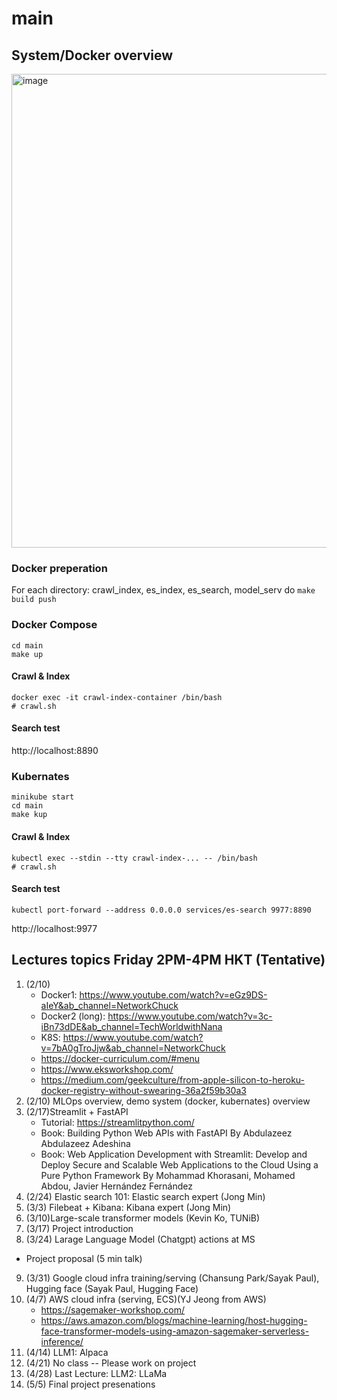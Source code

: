 # main

## System/Docker overview
<img width="758" alt="image" src="https://user-images.githubusercontent.com/901975/183826557-3dd15735-865c-4db2-abcd-9d66caba2473.png">

### Docker preperation
For each directory: crawl_index, es_index, es_search, model_serv do `make build push`

### Docker Compose
```
cd main
make up 
```

#### Crawl & Index
```
docker exec -it crawl-index-container /bin/bash
# crawl.sh  
```

#### Search test
http://localhost:8890

### Kubernates
```
minikube start
cd main
make kup
```
#### Crawl & Index
```
kubectl exec --stdin --tty crawl-index-... -- /bin/bash
# crawl.sh
```

#### Search test
```
kubectl port-forward --address 0.0.0.0 services/es-search 9977:8890
```

http://localhost:9977

## Lectures topics Friday 2PM-4PM HKT (Tentative)
1. (2/10)
    - Docker1: https://www.youtube.com/watch?v=eGz9DS-aIeY&ab_channel=NetworkChuck
    - Docker2 (long): https://www.youtube.com/watch?v=3c-iBn73dDE&ab_channel=TechWorldwithNana
    - K8S: https://www.youtube.com/watch?v=7bA0gTroJjw&ab_channel=NetworkChuck
    - https://docker-curriculum.com/#menu
    - https://www.eksworkshop.com/
    - https://medium.com/geekculture/from-apple-silicon-to-heroku-docker-registry-without-swearing-36a2f59b30a3  
1. (2/10) MLOps overview, demo system (docker, kubernates) overview
1. (2/17)Streamlit + FastAPI
    - Tutorial: https://streamlitpython.com/ 
    - Book: Building Python Web APIs with FastAPI By Abdulazeez Abdulazeez Adeshina
    - Book: Web Application Development with Streamlit: Develop and Deploy Secure and Scalable Web Applications to the Cloud Using a Pure Python Framework By Mohammad Khorasani, Mohamed Abdou, Javier Hernández Fernández
3. (2/24) Elastic search 101: Elastic search expert (Jong Min)
6. (3/3) Filebeat + Kibana: Kibana expert (Jong Min)
7. (3/10)Large-scale transformer models (Kevin Ko, TUNiB)
8. (3/17) Project introduction
10. (3/24) Larage Language Model (Chatgpt) actions at MS
   - Project proposal (5 min talk)
9. (3/31) Google cloud infra training/serving (Chansung Park/Sayak Paul), Hugging face (Sayak Paul, Hugging Face)
11. (4/7) AWS cloud infra (serving, ECS)(YJ Jeong from AWS)
    - https://sagemaker-workshop.com/
    - https://aws.amazon.com/blogs/machine-learning/host-hugging-face-transformer-models-using-amazon-sagemaker-serverless-inference/ 
11. (4/14) LLM1: Alpaca
12. (4/21) No class -- Please work on project
13. (4/28) Last Lecture: LLM2: LLaMa 
13. (5/5) Final project presenations


